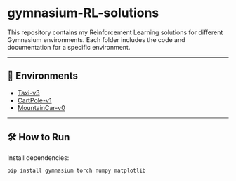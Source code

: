 # gymnasium-RL-solutions

This repository contains my Reinforcement Learning solutions for different Gymnasium environments. Each folder includes the code and documentation for a specific environment.

---

## 📂 Environments

- [Taxi-v3](./taxi-v3)
- [CartPole-v1](./cartpole-v1)
- [MountainCar-v0](./mountaincar-v0)

---

## 🛠️ How to Run

Install dependencies:

```bash
pip install gymnasium torch numpy matplotlib
